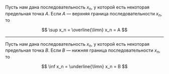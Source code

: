 Пусть нам дана последовательность $x_n$, у которой есть некоторая предельная точка $A$.
Если $A$ — верхняя граница последовательности $x_n$, то

$$ \sup x_n = \overline{\limn} x_n = A $$

---

Пусть нам дана последовательность $x_n$, у которой есть некоторая предельная точка $B$.
Если $B$ — нижняя граница последовательности $x_n$, то

$$ \inf x_n = \underline{\limn} x_n = B $$